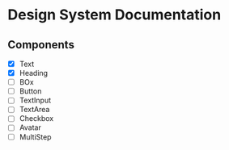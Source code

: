 # Design System Documentation

## Components

- [x] Text
- [x] Heading
- [ ] BOx
- [ ] Button
- [ ] TextInput
- [ ] TextArea
- [ ] Checkbox
- [ ] Avatar
- [ ] MultiStep

